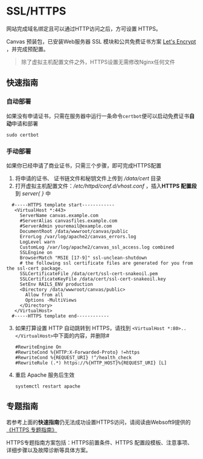 # SSL/HTTPS

网站完成域名绑定且可以通过HTTP访问之后，方可设置 HTTPS。

Canvas 预装包，已安装Web服务器 SSL 模块和公共免费证书方案 [Let's Encrypt](https://letsencrypt.org/) ，并完成预配置。

> 除了虚拟主机配置文件之外，HTTPS设置无需修改Nginx任何文件

## 快速指南

### 自动部署

如果没有申请证书，只需在服务器中运行一条命令`certbot`便可以启动免费证书**自动**申请和部署

```
sudo certbot
```

### 手动部署

如果你已经申请了商业证书，只需三个步骤，即可完成HTTPS配置

1. 将申请的证书、 证书链文件和秘钥文件上传到 */data/cert* 目录
2. 打开虚拟主机配置文件：*/etc/httpd/conf.d/vhost.conf* ，插入**HTTPS 配置段** 到 *server{ }* 中
 ``` text
   #-----HTTPS template start------------
    <VirtualHost *:443>
      ServerName canvas.example.com
      #ServerAlias canvasfiles.example.com
      #ServerAdmin youremail@example.com
      DocumentRoot /data/wwwroot/canvas/public
      ErrorLog /var/log/apache2/canvas_errors.log
      LogLevel warn
      CustomLog /var/log/apache2/canvas_ssl_access.log combined
      SSLEngine on
      BrowserMatch "MSIE [17-9]" ssl-unclean-shutdown
      # the following ssl certificate files are generated for you from the ssl-cert package.
      SSLCertificateFile /data/cert/ssl-cert-snakeoil.pem
      SSLCertificateKeyFile /data/cert/ssl-cert-snakeoil.key
      SetEnv RAILS_ENV production
      <Directory /data/wwwroot/canvas/public>
        Allow from all
        Options -MultiViews
      </Directory>
    </VirtualHost>
   #-----HTTPS template end------------
   ```
3. 如果打算设置 HTTP 自动跳转到 HTTPS，请找到 `<VirtualHost *:80>..</VirtualHost>`中下面的内容，并删除#
    ```
    #RewriteEngine On
    #RewriteCond %{HTTP:X-Forwarded-Proto} !=https
    #RewriteCond %{REQUEST_URI} !^/health_check
    #RewriteRule (.*) https://%{HTTP_HOST}%{REQUEST_URI} [L]
    ```
4. 重启 Apache 服务后生效
   ```
   systemctl restart apache
   ```

## 专题指南

若参考上面的**快速指南**仍无法成功设置HTTPS访问，请阅读由Websoft9提供的 [《HTTPS 专题指南》](https://support.websoft9.com/docs/faq/zh/tech-https.html#nginx)

HTTPS专题指南方案包括：HTTPS前置条件、HTTPS 配置段模板、注意事项、详细步骤以及故障诊断等具体方案。